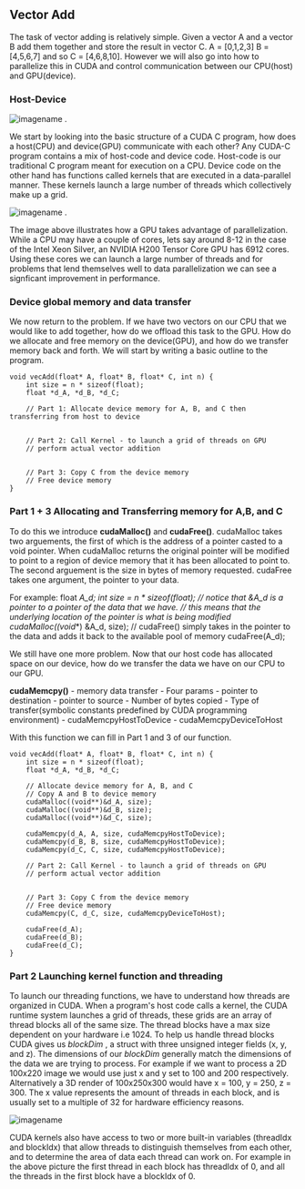 ## Vector Add

The task of vector adding is relatively simple. Given a vector A and a vector B add them together and store the result in vector C.
A = [0,1,2,3] B = [4,5,6,7] and so C = [4,6,8,10]. However we will also go into how to parallelize this in CUDA and control communication
between our CPU(host) and GPU(device).
  



### Host-Device
![imagename](https://avabodha.in/content/images/2021/07/image-29.png) . 


We start by looking into the basic structure of a CUDA C program, how does a host(CPU) and device(GPU) communicate with each other?
Any CUDA-C program contains a mix of host-code and device code. Host-code is our traditional C program meant for execution on a CPU.
Device code on the other hand has functions called kernels that are executed in a data-parallel manner. These kernels launch a large number 
of threads which collectively make up a grid. 

![imagename](https://nyu-cds.github.io/python-gpu/fig/01-cpugpuarch.png) . 
  

The image above illustrates how a GPU takes advantage of parallelization. While a CPU may have a couple of cores, lets say around 8-12 in the 
case of the Intel Xeon Silver, an NVIDIA H200 Tensor Core GPU has 6912 cores. Using these cores we can launch a large number of threads and for 
problems that lend themselves well to data parallelization we can see a signficant improvement in performance.
  


### Device global memory and data transfer
We now return to the problem. If we have two vectors on our CPU that we would like to add together, how do we offload this task to the GPU.
How do we allocate and free memory on the device(GPU), and how do we transfer memory back and forth. We will start by writing a basic outline 
to the program.

    void vecAdd(float* A, float* B, float* C, int n) {
        int size = n * sizeof(float);
        float *d_A, *d_B, *d_C;

        // Part 1: Allocate device memory for A, B, and C then transferring from host to device
    

        // Part 2: Call Kernel - to launch a grid of threads on GPU
        // perform actual vector addition


        // Part 3: Copy C from the device memory
        // Free device memory
    }
  


### Part 1 + 3 Allocating and Transferring memory for A,B, and C
To do this we introduce **cudaMalloc()** and **cudaFree()**. cudaMalloc takes two arguements, the first of which is the address of a pointer 
casted to a void pointer. When cudaMalloc returns the original pointer will be modified to point to a region of device memory that it has been 
allocated to point to. The second arguement is the size in bytes of memory requested. cudaFree takes one argument, the pointer to your data.

For example:
    float *A_d;
    int size = n * sizeof(float);
    // notice that &A_d is a pointer to a pointer of the data that we have.
    // this means that the underlying location of the pointer is what is being modified
    cudaMalloc((void**) &A_d, size);
    // cudaFree() simply takes in the pointer to the data and adds it back to the available pool of memory
    cudaFree(A_d);

We still have one more problem. Now that our host code has allocated space on our device, how do we transfer the data we have on our CPU to our GPU.
  

**cudaMemcpy()**
    - memory data transfer
    - Four params
        - pointer to destination
        - pointer to source
        - Number of bytes copied
        - Type of transfer(symbolic constants predefined by CUDA programming environment)
            - cudaMemcpyHostToDevice
            - cudaMemcpyDeviceToHost
  

With this function we can fill in Part 1 and 3 of our function.


    void vecAdd(float* A, float* B, float* C, int n) {
        int size = n * sizeof(float);
        float *d_A, *d_B, *d_C;

        // Allocate device memory for A, B, and C
        // Copy A and B to device memory
        cudaMalloc((void**)&d_A, size);
        cudaMalloc((void**)&d_B, size);
        cudaMalloc((void**)&d_C, size);

        cudaMemcpy(d_A, A, size, cudaMemcpyHostToDevice);
        cudaMemcpy(d_B, B, size, cudaMemcpyHostToDevice);
        cudaMemcpy(d_C, C, size, cudaMemcpyHostToDevice);

        // Part 2: Call Kernel - to launch a grid of threads on GPU
        // perform actual vector addition


        // Part 3: Copy C from the device memory
        // Free device memory
        cudaMemcpy(C, d_C, size, cudaMemcpyDeviceToHost);

        cudaFree(d_A);
        cudaFree(d_B);
        cudaFree(d_C);
    }
  


### Part 2 Launching kernel function and threading
To launch our threading functions, we have to understand how threads are organized in CUDA. When a program's host code calls 
a kernel, the CUDA runtime system launches a grid of threads, these grids are an array of thread blocks all of the same size.
The thread blocks have a max size dependent on your hardware i.e 1024. To help us handle thread blocks CUDA gives us *blockDim*
, a struct with three unsigned integer fields (x, y, and z). The dimensions of our *blockDim* generally match the dimensions of 
the data we are trying to process. For example if we want to process a 2D 100x220 image we would use just x and y set to 100 and 
200 respectively. Alternatively a 3D render of 100x250x300 would have x = 100, y = 250, z = 300. The x value represents the amount
of threads in each block, and is usually set to a multiple of 32 for hardware efficiency reasons.


![imagename](https://ibb.co/MfDYbKx)  
  

CUDA kernels also have access to two or more built-in variables (threadIdx and blockIdx) that allow threads to distinguish themselves 
from each other, and to determine the area of data each thread can work on. For example in the above picture the first thread in each block
has threadIdx of 0, and all the threads in the first block have a blockIdx of 0.







